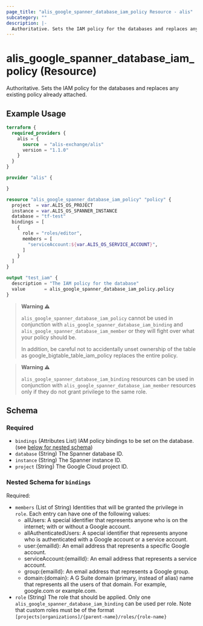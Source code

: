 ```yaml
---
page_title: "alis_google_spanner_database_iam_policy Resource - alis"
subcategory: ""
description: |-
  Authoritative. Sets the IAM policy for the databases and replaces any existing policy already attached.
---
```


# alis_google_spanner_database_iam_policy (Resource)

Authoritative. Sets the IAM policy for the databases and replaces any existing policy already attached.

## Example Usage

```terraform
terraform {
  required_providers {
    alis = {
      source  = "alis-exchange/alis"
      version = "1.1.0"
    }
  }
}

provider "alis" {

}

resource "alis_google_spanner_database_iam_policy" "policy" {
  project  = var.ALIS_OS_PROJECT
  instance = var.ALIS_OS_SPANNER_INSTANCE
  database = "tf-test"
  bindings = [
    {
      role = "roles/editor",
      members = [
        "serviceAccount:${var.ALIS_OS_SERVICE_ACCOUNT}",
      ]
    }
  ]
}

output "test_iam" {
  description = "The IAM policy for the database"
  value       = alis_google_spanner_database_iam_policy.policy
}
```

> **Warning ⚠️**
>
> `alis_google_spanner_database_iam_policy` cannot be used in conjunction with `alis_google_spanner_database_iam_binding` and `alis_google_spanner_database_iam_member` or they will fight over what your policy should be.
>
> In addition, be careful not to accidentally unset ownership of the table as google_bigtable_table_iam_policy replaces the entire policy.

> **Warning ⚠️**
>
> `alis_google_spanner_database_iam_binding` resources can be used in conjunction with `alis_google_spanner_database_iam_member` resources only if they do not grant privilege to the same role.

<!-- schema generated by tfplugindocs -->
## Schema

### Required

- `bindings` (Attributes List) IAM policy bindings to be set on the database. (see [below for nested schema](#nestedatt--bindings))
- `database` (String) The Spanner database ID.
- `instance` (String) The Spanner instance ID.
- `project` (String) The Google Cloud project ID.

<a id="nestedatt--bindings"></a>
### Nested Schema for `bindings`

Required:

- `members` (List of String) Identities that will be granted the privilege in `role`. Each entry can have one of the following values:
	- allUsers: A special identifier that represents anyone who is on the internet; with or without a Google account.
	- allAuthenticatedUsers: A special identifier that represents anyone who is authenticated with a Google account or a service account.
	- user:{emailId}: An email address that represents a specific Google account.
	- serviceAccount:{emailId}: An email address that represents a service account.
	- group:{emailId}: An email address that represents a Google group.
	- domain:{domain}: A G Suite domain (primary, instead of alias) name that represents all the users of that domain. For example, google.com or example.com.
- `role` (String) The role that should be applied. Only one `alis_google_spanner_database_iam_binding` can be used per role.
Note that custom roles must be of the format `[projects|organizations]/{parent-name}/roles/{role-name}`